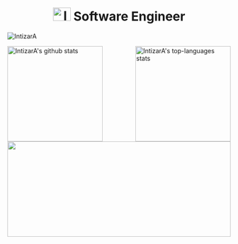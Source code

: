 <h1 align="center"><a href="https://www.linkedin.com/in/intizar-al%C4%B1yeva-2784b7193/" target="blank"><img align="up" src="https://raw.githubusercontent.com/rahuldkjain/github-profile-readme-generator/master/src/images/icons/Social/linked-in-alt.svg" alt="IntizarA/" height="30" width="40" /></a> Software Engineer</h1>
<img src="https://komarev.com/ghpvc/?username=IntizarA&label=Profile%20views&color=0e75b6&style=flat" alt="IntizarA" /> 

<p align="left">

</p>

<div>
  <img align="left" height="215em" alt="IntizarA's github stats" src="https://github-readme-stats.vercel.app/api?username=IntizarA&theme=chartreuse-dark&show_icons=true" />
  <img align="right" height="215em"  alt="IntizarA's top-languages stats" src="https://github-readme-stats.vercel.app/api/top-langs/?username=IntizarA&theme=chartreuse-dark" />

</div>
<div style="margin-bottom:10em">
  <img align="left" height="215em"  width="100%" src="https://github-readme-streak-stats.herokuapp.com/?user=IntizarA&theme=chartreuse-dark" />
</div>
